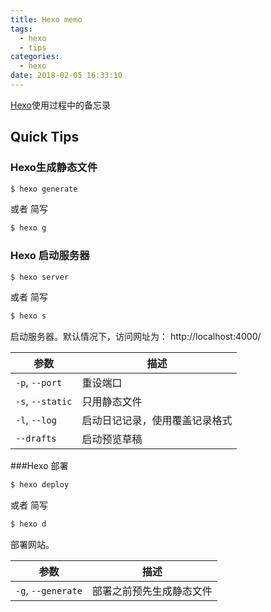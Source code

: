 ```yaml
---
title: Hexo memo
tags:
  - hexo
  - tips
categories:
  - hexo
date: 2018-02-05 16:33:10
---
```


[Hexo](https://hexo.io/)使用过程中的备忘录

## Quick Tips
### Hexo生成静态文件
```bash
$ hexo generate
```
或者 简写
```bash
$ hexo g
```

### Hexo 启动服务器
```bash
$ hexo server
```
或者 简写
```bash
$ hexo s
```
启动服务器。默认情况下，访问网址为： http://localhost:4000/

| 参数 | 描述 |
| - | - |
| `-p`, `--port` | 重设端口 |
| `-s`, `--static` | 只用静态文件 |
| `-l`, `--log` | 启动日记记录，使用覆盖记录格式 |
| `--drafts` | 启动预览草稿 |

###Hexo 部署
```bash
$ hexo deploy
```
或者 简写
```bash
$ hexo d
```
部署网站。

| 参数 | 描述 |
| - | - |
| `-g`, `--generate` | 部署之前预先生成静态文件 |